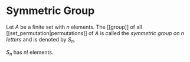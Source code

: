 # Symmetric Group
Let $A$ be a finite set with $n$ elements. The [[group]] of all [[set_permutation|permutations]] of $A$ is called the *symmetric group on $n$ letters* and is denoted by $S_n$.

$S_n$ has $n!$ elements.